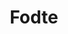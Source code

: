 ---
#date: 2019-05-16T23:48:05.000Z
layout: post
title: Fodte
lien: https://github.com/DegrangeM/Fodte
description: >-
  Fpdfe (Form Pdf Exporter) est une application web permettant d'extraire le contenu des champs de formulaires de documents pdf et d'en générer un fichier tableur (csv).
image: >-
  https://user-images.githubusercontent.com/53106394/113876471-1199c980-97b8-11eb-8c27-d97bd518a945.png
category: Outil en ligne
tags:
  - OutilEnLigne
  - Pdf
---